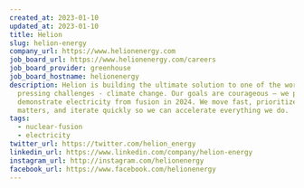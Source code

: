 ```yaml
---
created_at: 2023-01-10
updated_at: 2023-01-10
title: Helion
slug: helion-energy
company_url: https://www.helionenergy.com
job_board_url: https://www.helionenergy.com/careers
job_board_provider: greenhouse
job_board_hostname: helionenergy
description: Helion is building the ultimate solution to one of the world's most
  pressing challenges - climate change. Our goals are courageous – we plan to
  demonstrate electricity from fusion in 2024. We move fast, prioritize what
  matters, and iterate quickly so we can accelerate everything we do.
tags:
  - nuclear-fusion
  - electricity
twitter_url: https://twitter.com/helion_energy
linkedin_url: https://www.linkedin.com/company/helion-energy
instagram_url: http://instagram.com/helionenergy
facebook_url: https://www.facebook.com/helionenergy
---
```

